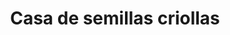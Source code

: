 ---
title: "Casa de semillas criollas"
url: /atenas/casa-de-semillas-criollas/
shop: Landwirtschaftlich
---